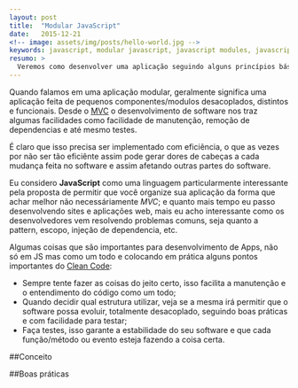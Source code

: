 ```yaml
---
layout: post
title:  "Modular JavaScript"
date:   2015-12-21
<!-- image: assets/img/posts/hello-world.jpg -->
keywords: javascript, modular javascript, javascript modules, javascript patterns, javascript OOP
resumo: >
  Veremos como desenvolver uma aplicação seguindo alguns princípios básicos sobre como tornar nosso código mais modular, e algumas boas práticas no desenvolvimento de apps.
---
```

Quando falamos em uma aplicação modular, geralmente significa uma aplicação feita de pequenos componentes/modulos desacoplados, distintos e funcionais. Desde o [MVC](#) o desenvolvimento de software nos traz algumas facilidades como facilidade de manutenção, remoção de dependencias e até mesmo testes.

É claro que isso precisa ser implementado com eficiência, o que as vezes por não ser tão eficiênte assim pode gerar dores de cabeças a cada mudança feita no software e assim afetando outras partes do software.

Eu considero **JavaScript** como uma linguagem particularmente interessante pela proposta de permitir que você organize sua aplicação da forma que achar melhor não necessáriamente *MVC*; e quanto mais tempo eu passo desenvolvendo sites e aplicações web, mais eu acho interessante como os desenvolvedores vem resolvendo problemas comuns, seja quanto a pattern, escopo, injeção de dependencia, etc.

Algumas coisas que são importantes para desenvolvimento de Apps, não só em JS mas como um todo e colocando em prática alguns pontos importantes do [Clean Code](#):

- Sempre tente fazer as coisas do jeito certo, isso facilita a manutenção e o entendimento do código como um todo;
- Quando decidir qual estrutura utilizar, veja se a mesma irá permitir que o software possa evoluir, totalmente desacoplado, seguindo boas práticas e com facilidade para testar;
- Faça testes, isso garante a estabilidade do seu software e que cada função/método ou evento esteja fazendo a coisa certa.

##Conceito

##Boas práticas
